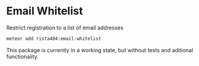 # Email Whitelist

Restrict registration to a list of email addresses

```sh
meteor add rista404:email-whitelist
```

This package is currently in a working state, but without tests and aditional functionality.



